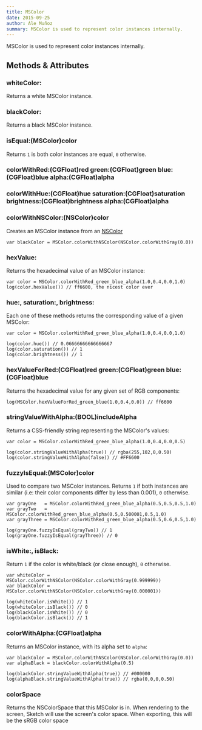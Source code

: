 ```yaml
---
title: MSColor
date: 2015-09-25
author: Ale Muñoz
summary: MSColor is used to represent color instances internally.
---
```


MSColor is used to represent color instances internally.

## Methods & Attributes

### whiteColor:

Returns a white MSColor instance.

### blackColor:

Returns a black MSColor instance.

### isEqual:(MSColor)color

Returns `1` is both color instances are equal, `0` otherwise.

### colorWithRed:(CGFloat)red green:(CGFloat)green blue:(CGFloat)blue alpha:(CGFloat)alpha

### colorWithHue:(CGFloat)hue saturation:(CGFloat)saturation brightness:(CGFloat)brightness alpha:(CGFloat)alpha

### colorWithNSColor:(NSColor)color

Creates an MSColor instance from an [NSColor](/reference/class/NSColor/)

```
var blackColor = MSColor.colorWithNSColor(NSColor.colorWithGray(0.0))
```

### hexValue:

Returns the hexadecimal value of an MSColor instance:

```
var color = MSColor.colorWithRed_green_blue_alpha(1.0,0.4,0.0,1.0)
log(color.hexValue()) // ff6600, the nicest color ever
```

### hue:, saturation:, brightness:

Each one of these methods returns the corresponding value of a given MSColor:

```
var color = MSColor.colorWithRed_green_blue_alpha(1.0,0.4,0.0,1.0)

log(color.hue()) // 0.06666666666666667
log(color.saturation()) // 1
log(color.brightness()) // 1
```

### hexValueForRed:(CGFloat)red green:(CGFloat)green blue:(CGFloat)blue

Returns the hexadecimal value for any given set of RGB components:

```
log(MSColor.hexValueForRed_green_blue(1.0,0.4,0.0)) // ff6600
```

### stringValueWithAlpha:(BOOL)includeAlpha

Returns a CSS-friendly string representing the MSColor's values:

```
var color = MSColor.colorWithRed_green_blue_alpha(1.0,0.4,0.0,0.5)

log(color.stringValueWithAlpha(true)) // rgba(255,102,0,0.50)
log(color.stringValueWithAlpha(false)) // #FF6600
```

### fuzzyIsEqual:(MSColor)color

Used to compare two MSColor instances. Returns `1` if both instances are similar (i.e: their color components differ by less than 0.001), `0` otherwise.

```
var grayOne   = MSColor.colorWithRed_green_blue_alpha(0.5,0.5,0.5,1.0)
var grayTwo   = MSColor.colorWithRed_green_blue_alpha(0.5,0.500001,0.5,1.0)
var grayThree = MSColor.colorWithRed_green_blue_alpha(0.5,0.6,0.5,1.0)

log(grayOne.fuzzyIsEqual(grayTwo)) // 1
log(grayOne.fuzzyIsEqual(grayThree)) // 0
```

### isWhite:, isBlack:

Return `1` if the color is white/black (or close enough), `0` otherwise.

```
var whiteColor = MSColor.colorWithNSColor(NSColor.colorWithGray(0.999999))
var blackColor = MSColor.colorWithNSColor(NSColor.colorWithGray(0.000001))

log(whiteColor.isWhite()) // 1
log(whiteColor.isBlack()) // 0
log(blackColor.isWhite()) // 0
log(blackColor.isBlack()) // 1
```

### colorWithAlpha:(CGFloat)alpha

Returns an MSColor instance, with its alpha set to `alpha`:

```
var blackColor = MSColor.colorWithNSColor(NSColor.colorWithGray(0.0))
var alphaBlack = blackColor.colorWithAlpha(0.5)

log(blackColor.stringValueWithAlpha(true)) // #000000
log(alphaBlack.stringValueWithAlpha(true)) // rgba(0,0,0,0.50)
```

### colorSpace

Returns the NSColorSpace that this MSColor is in. When rendering to the screen, Sketch will use the screen's color space. When exporting, this will be the sRGB color space
